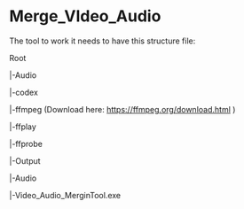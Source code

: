 # Merge_VIdeo_Audio

The tool to work it needs to have this structure file:

Root

|-Audio

|-codex

  |-ffmpeg (Download here: https://ffmpeg.org/download.html )
  
  |-ffplay
  
  |-ffprobe
  
|-Output

|-Audio

|-Video_Audio_MerginTool.exe


